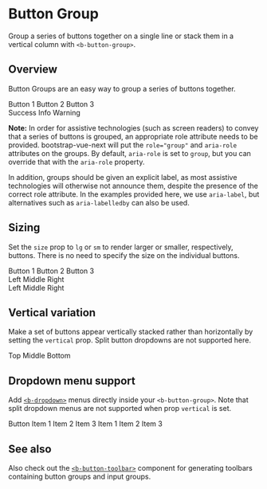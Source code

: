 # Button Group

<div class="lead mb-5">

Group a series of buttons together on a single line or stack them in a vertical column with `<b-button-group>`.

</div>

## Overview

Button Groups are an easy way to group a series of buttons together.

<HighlightCard>
  <div>
    <b-button-group aria-label="Basic example">
      <b-button>Button 1</b-button>
      <b-button>Button 2</b-button>
      <b-button>Button 3</b-button>
    </b-button-group>
  </div>
  <div class="mt-3">
    <b-button-group>
      <b-button variant="success">Success</b-button>
      <b-button variant="info">Info</b-button>
      <b-button variant="warning">Warning</b-button>
    </b-button-group>
  </div>
  <template #html>

```vue-html
<div>
  <b-button-group>
    <b-button>Button 1</b-button>
    <b-button>Button 2</b-button>
    <b-button>Button 3</b-button>
  </b-button-group>
</div>
<div class="mt-3">
  <b-button-group>
    <b-button variant="success">Success</b-button>
    <b-button variant="info">Info</b-button>
    <b-button variant="warning">Warning</b-button>
  </b-button-group>
</div>
```

  </template>
</HighlightCard>

**Note:**
In order for assistive technologies (such as screen readers) to convey that a series of buttons is grouped, an appropriate role attribute needs to be provided. bootstrap-vue-next will put the `role="group"` and `aria-role` attributes on the groups. By default, `aria-role` is set to `group`, but you can override that with the `aria-role` property.

In addition, groups should be given an explicit label, as most assistive technologies will otherwise not announce them, despite the presence of the correct role attribute. In the examples provided here, we use `aria-label`, but alternatives such as `aria-labelledby` can also be used.

## Sizing

Set the `size` prop to `lg` or `sm` to render larger or smaller, respectively, buttons. There is no
need to specify the size on the individual buttons.

<HighlightCard>
  <div>
    <b-button-group>
      <b-button>Button 1</b-button>
      <b-button>Button 2</b-button>
      <b-button>Button 3</b-button>
    </b-button-group>
  </div>
  <div class="mt-3">
    <b-button-group size="sm">
      <b-button>Left</b-button>
      <b-button>Middle</b-button>
      <b-button>Right</b-button>
    </b-button-group>
  </div>
  <div class="mt-3">
    <b-button-group size="lg">
      <b-button>Left</b-button>
      <b-button>Middle</b-button>
      <b-button>Right</b-button>
    </b-button-group>
  </div>
  <template #html>

```vue-html
<b-button-group>
  <b-button>Button 1</b-button>
  <b-button>Button 2</b-button>
  <b-button>Button 3</b-button>
</b-button-group>
<b-button-group size="sm">
  <b-button>Left</b-button>
  <b-button>Middle</b-button>
  <b-button>Right</b-button>
</b-button-group>
<b-button-group size="lg">
  <b-button>Left</b-button>
  <b-button>Middle</b-button>
  <b-button>Right</b-button>
</b-button-group>
```

  </template>
</HighlightCard>

## Vertical variation

Make a set of buttons appear vertically stacked rather than horizontally by setting the `vertical`
prop. Split button dropdowns are not supported here.

<HighlightCard>
  <b-button-group vertical>
    <b-button>Top</b-button>
    <b-button>Middle</b-button>
    <b-button>Bottom</b-button>
  </b-button-group>
  <template #html>

```vue-html
<b-button-group vertical>
  <b-button>Top</b-button>
  <b-button>Middle</b-button>
  <b-button>Bottom</b-button>
</b-button-group>
```

  </template>
</HighlightCard>

## Dropdown menu support

Add [`<b-dropdown>`](/docs/components/dropdown) menus directly inside your `<b-button-group>`. Note
that split dropdown menus are not supported when prop `vertical` is set.

<HighlightCard>
  <b-button-group>
    <b-button>Button</b-button>
    <b-dropdown right text="Menu">
      <b-dropdown-item>Item 1</b-dropdown-item>
      <b-dropdown-item>Item 2</b-dropdown-item>
      <b-dropdown-divider></b-dropdown-divider>
      <b-dropdown-item>Item 3</b-dropdown-item>
    </b-dropdown>
    <b-dropdown right split text="Split Menu">
      <b-dropdown-item>Item 1</b-dropdown-item>
      <b-dropdown-item>Item 2</b-dropdown-item>
      <b-dropdown-divider></b-dropdown-divider>
      <b-dropdown-item>Item 3</b-dropdown-item>
    </b-dropdown>
  </b-button-group>
  <template #html>

```vue-html
<b-button-group>
  <b-button>Button</b-button>
  <b-dropdown right text="Menu">
    <b-dropdown-item>Item 1</b-dropdown-item>
    <b-dropdown-item>Item 2</b-dropdown-item>
    <b-dropdown-divider></b-dropdown-divider>
    <b-dropdown-item>Item 3</b-dropdown-item>
  </b-dropdown>
  <b-dropdown right split text="Split Menu">
    <b-dropdown-item>Item 1</b-dropdown-item>
    <b-dropdown-item>Item 2</b-dropdown-item>
    <b-dropdown-divider></b-dropdown-divider>
    <b-dropdown-item>Item 3</b-dropdown-item>
  </b-dropdown>
</b-button-group>
```

  </template>
</HighlightCard>

## See also

Also check out the [`<b-button-toolbar>`](/docs/components/button-toolbar) component for generating
toolbars containing button groups and input groups.

<ComponentReference :data="data"></ComponentReference>

<script setup lang="ts">
import {data} from '../../data/components/buttonGroup.data'
import {BDropdownItem, BDropdownDivider, BButton, BButtonGroup, BDropdown} from 'bootstrap-vue-next'
import ComponentReference from '../../components/ComponentReference.vue'
import HighlightCard from '../../components/HighlightCard.vue'
</script>
